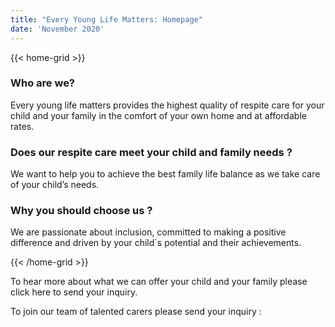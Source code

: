 ```yaml
---
title: "Every Young Life Matters: Homepage"
date: 'November 2020'
---
```


{{< home-grid >}}

### Who are we?
 Every young life matters provides the highest quality of respite care for your child and your family in the comfort of your own home and at affordable rates.
### Does our respite care meet your child and family needs ?
We want to help you to achieve the best family life balance as we take care of your child’s needs.
### Why you should choose us ?
We are passionate about inclusion, committed to making a positive difference and driven by your child`s potential and their achievements.

{{< /home-grid >}}

To hear more about what we can offer your child and your family please click here to send your inquiry.

To join our team of talented carers please send your inquiry :

